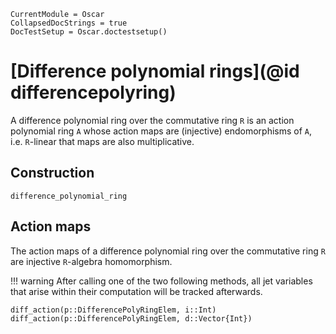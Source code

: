 ```@meta
CurrentModule = Oscar
CollapsedDocStrings = true
DocTestSetup = Oscar.doctestsetup()
```

# [Difference polynomial rings](@id differencepolyring)

A difference polynomial ring over the commutative ring ``R`` is an action polynomial ring ``A`` whose action maps are (injective) endomorphisms of ``A``, i.e. ``R``-linear that maps are also multiplicative.

## Construction

```@docs
difference_polynomial_ring
```

## Action maps
The action maps of a difference polynomial ring over the commutative ring `R` are injective `R`-algebra homomorphism.

!!! warning
    After calling one of the two following methods, all jet variables that arise within their computation will
    be tracked afterwards.

```@docs
diff_action(p::DifferencePolyRingElem, i::Int)
diff_action(p::DifferencePolyRingElem, d::Vector{Int})
```

